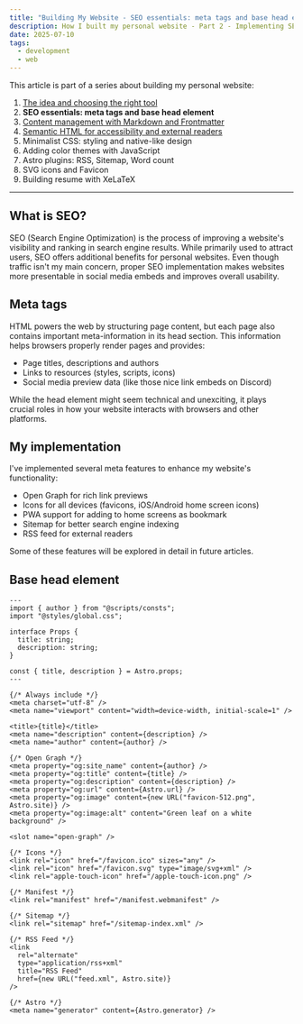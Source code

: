 ```yaml
---
title: "Building My Website - SEO essentials: meta tags and base head element (Part 2)"
description: How I built my personal website - Part 2 - Implementing SEO through meta tags
date: 2025-07-10
tags:
  - development
  - web
---
```


This article is part of a series about building my personal website:

1. [The idea and choosing the right tool](/posts/this-website/01-idea-and-choosing-tool)
2. __SEO essentials: meta tags and base head element__
3. [Content management with Markdown and Frontmatter](/posts/this-website/03-markdown-and-frontmatter)
4. [Semantic HTML for accessibility and external readers](/posts/this-website/04-semantic-html)
5. Minimalist CSS: styling and native-like design
6. Adding color themes with JavaScript
7. Astro plugins: RSS, Sitemap, Word count
8. SVG icons and Favicon
9. Building resume with XeLaTeX

---

## What is SEO?

SEO (Search Engine Optimization) is the process of improving a
website's visibility and ranking in search engine results.
While primarily used to attract users,
SEO offers additional benefits for personal websites.
Even though traffic isn't my main concern, proper SEO implementation
makes websites more presentable in social media embeds and improves overall usability.

## Meta tags

HTML powers the web by structuring page content,
but each page also contains important meta-information in its head section.
This information helps browsers properly render pages and provides:

- Page titles, descriptions and authors
- Links to resources (styles, scripts, icons)
- Social media preview data (like those nice link embeds on Discord)

While the head element might seem technical and unexciting,
it plays crucial roles in how your website interacts with browsers and other platforms.

## My implementation

I've implemented several meta features to enhance my website's functionality:

- Open Graph for rich link previews
- Icons for all devices (favicons, iOS/Android home screen icons)
- PWA support for adding to home screens as bookmark
- Sitemap for better search engine indexing
- RSS feed for external readers

Some of these features will be explored in detail in future articles.

## Base head element

```astro
---
import { author } from "@scripts/consts";
import "@styles/global.css";

interface Props {
  title: string;
  description: string;
}

const { title, description } = Astro.props;
---

{/* Always include */}
<meta charset="utf-8" />
<meta name="viewport" content="width=device-width, initial-scale=1" />

<title>{title}</title>
<meta name="description" content={description} />
<meta name="author" content={author} />

{/* Open Graph */}
<meta property="og:site_name" content={author} />
<meta property="og:title" content={title} />
<meta property="og:description" content={description} />
<meta property="og:url" content={Astro.url} />
<meta property="og:image" content={new URL("favicon-512.png", Astro.site)} />
<meta property="og:image:alt" content="Green leaf on a white background" />

<slot name="open-graph" />

{/* Icons */}
<link rel="icon" href="/favicon.ico" sizes="any" />
<link rel="icon" href="/favicon.svg" type="image/svg+xml" />
<link rel="apple-touch-icon" href="/apple-touch-icon.png" />

{/* Manifest */}
<link rel="manifest" href="/manifest.webmanifest" />

{/* Sitemap */}
<link rel="sitemap" href="/sitemap-index.xml" />

{/* RSS Feed */}
<link
  rel="alternate"
  type="application/rss+xml"
  title="RSS Feed"
  href={new URL("feed.xml", Astro.site)}
/>

{/* Astro */}
<meta name="generator" content={Astro.generator} />
```
